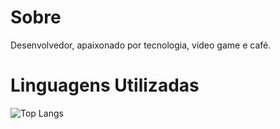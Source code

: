 # Sobre

Desenvolvedor, apaixonado por tecnologia, video game e café.

# Linguagens Utilizadas
![Top Langs](https://github-readme-stats.vercel.app/api/top-langs/?username=dfirmino&layout=compact&hide=html)

